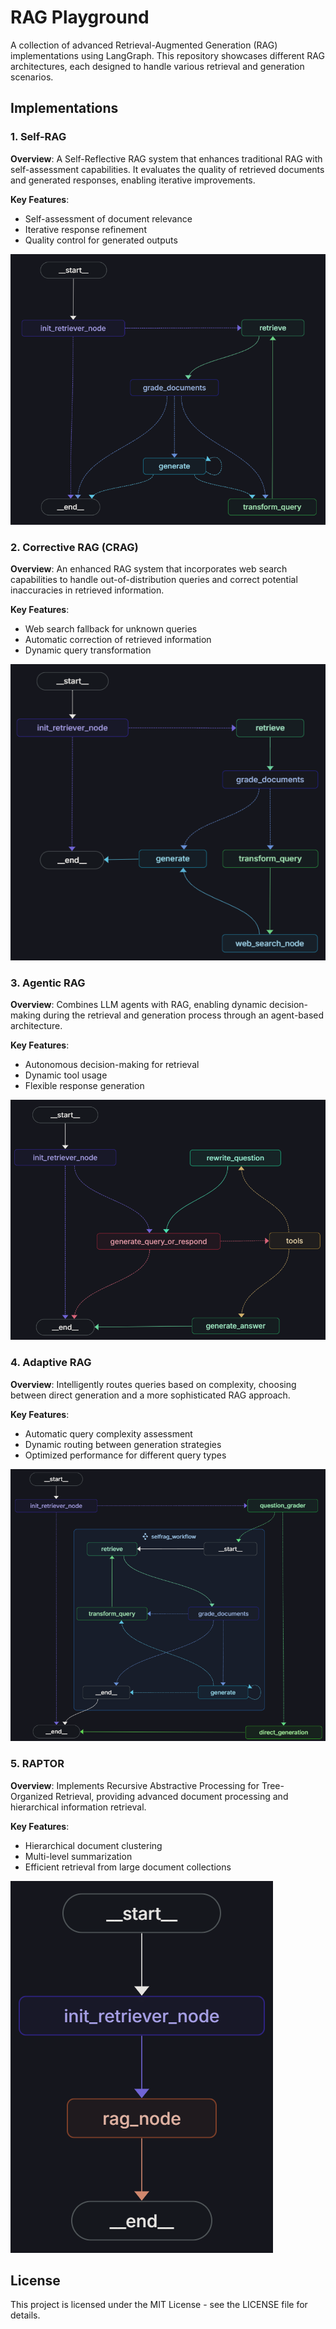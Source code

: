 # RAG Playground

A collection of advanced Retrieval-Augmented Generation (RAG) implementations using LangGraph. This repository showcases different RAG architectures, each designed to handle various retrieval and generation scenarios.

## Implementations

### 1. Self-RAG

**Overview**: A Self-Reflective RAG system that enhances traditional RAG with self-assessment capabilities. It evaluates the quality of retrieved documents and generated responses, enabling iterative improvements.

**Key Features**:
- Self-assessment of document relevance
- Iterative response refinement
- Quality control for generated outputs

![Self-RAG Workflow](./imgs/selfrag.png)

### 2. Corrective RAG (CRAG)

**Overview**: An enhanced RAG system that incorporates web search capabilities to handle out-of-distribution queries and correct potential inaccuracies in retrieved information.

**Key Features**:
- Web search fallback for unknown queries
- Automatic correction of retrieved information
- Dynamic query transformation

![CRAG Workflow](./imgs/crag.png)

### 3. Agentic RAG

**Overview**: Combines LLM agents with RAG, enabling dynamic decision-making during the retrieval and generation process through an agent-based architecture.

**Key Features**:
- Autonomous decision-making for retrieval
- Dynamic tool usage
- Flexible response generation

![Agentic RAG Workflow](./imgs/agenticrag.png)

### 4. Adaptive RAG

**Overview**: Intelligently routes queries based on complexity, choosing between direct generation and a more sophisticated RAG approach.

**Key Features**:
- Automatic query complexity assessment
- Dynamic routing between generation strategies
- Optimized performance for different query types

![Adaptive RAG Workflow](./imgs/adaptiverag.png)

### 5. RAPTOR

**Overview**: Implements Recursive Abstractive Processing for Tree-Organized Retrieval, providing advanced document processing and hierarchical information retrieval.

**Key Features**:
- Hierarchical document clustering
- Multi-level summarization
- Efficient retrieval from large document collections

![RAPTOR Workflow](./imgs/raptor.png)


## License

This project is licensed under the MIT License - see the LICENSE file for details.